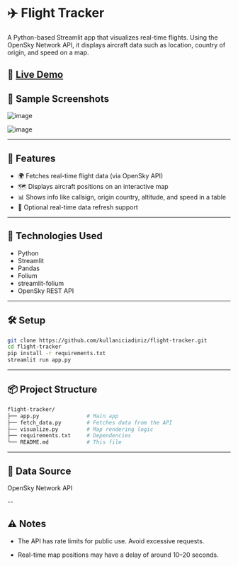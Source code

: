 # ✈️ Flight Tracker

A Python-based Streamlit app that visualizes real-time flights.
Using the OpenSky Network API, it displays aircraft data such as location, country of origin, and speed on a map.

🔗 [Live Demo](https://python-data-projects-h7phw8uqqxyfguhpruahfa.streamlit.app)
---

## 📸 Sample Screenshots

![image](https://github.com/user-attachments/assets/64d77a2b-e80e-497b-92fb-7793e9672a99)

![image](https://github.com/user-attachments/assets/a24717e7-a585-437a-9ee1-7f24f2129fde)

---

## 🚀 Features

- 🌍 Fetches real-time flight data (via OpenSky API)
- 🗺️ Displays aircraft positions on an interactive map
- 📊 Shows info like callsign, origin country, altitude, and speed in a table
- 🔁 Optional real-time data refresh support

---

## 🧠 Technologies Used

- Python
- Streamlit
- Pandas
- Folium
- streamlit-folium
- OpenSky REST API

---

## 🛠️ Setup

```bash
git clone https://github.com/kullaniciadiniz/flight-tracker.git
cd flight-tracker
pip install -r requirements.txt
streamlit run app.py
```

---

## 📦 Project Structure

```bash
flight-tracker/
├── app.py               # Main app
├── fetch_data.py        # Fetches data from the API
├── visualize.py         # Map rendering logic
├── requirements.txt     # Dependencies
└── README.md            # This file
```

---

## 🔗 Data Source

OpenSky Network API

--

## ⚠️ Notes

- The API has rate limits for public use. Avoid excessive requests.

- Real-time map positions may have a delay of around 10–20 seconds.
